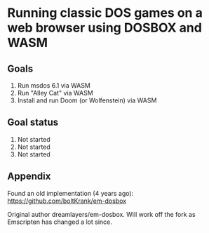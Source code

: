 # Running classic DOS games on a web browser using DOSBOX and WASM

## Goals

1. Run msdos 6.1 via WASM
2. Run "Alley Cat" via WASM
3. Install and run Doom (or Wolfenstein) via WASM

## Goal status

1. Not started
2. Not started
3. Not started

## Appendix

Found an old implementation (4 years ago): <https://github.com/boltKrank/em-dosbox>

Original author dreamlayers/em-dosbox. Will work off the fork as Emscripten has changed a lot since.

